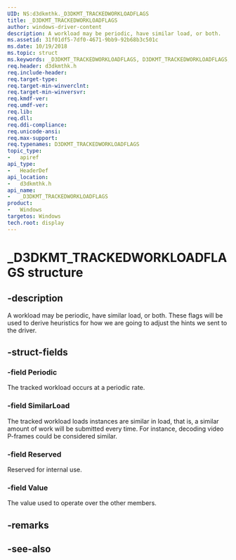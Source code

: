 ```yaml
---
UID: NS:d3dkmthk._D3DKMT_TRACKEDWORKLOADFLAGS
title: _D3DKMT_TRACKEDWORKLOADFLAGS
author: windows-driver-content
description: A workload may be periodic, have similar load, or both.
ms.assetid: 31f01df5-7df0-4671-9bb9-92b68b3c501c
ms.date: 10/19/2018
ms.topic: struct
ms.keywords: _D3DKMT_TRACKEDWORKLOADFLAGS, D3DKMT_TRACKEDWORKLOADFLAGS, 
req.header: d3dkmthk.h
req.include-header:
req.target-type:
req.target-min-winverclnt:
req.target-min-winversvr:
req.kmdf-ver:
req.umdf-ver:
req.lib:
req.dll:
req.ddi-compliance:
req.unicode-ansi:
req.max-support:
req.typenames: D3DKMT_TRACKEDWORKLOADFLAGS
topic_type: 
-	apiref
api_type: 
-	HeaderDef
api_location: 
-	d3dkmthk.h
api_name: 
-	_D3DKMT_TRACKEDWORKLOADFLAGS
product:
-	Windows
targetos: Windows
tech.root: display
---
```


# _D3DKMT_TRACKEDWORKLOADFLAGS structure

## -description

A workload may be periodic, have similar load, or both. These flags will be used to derive heuristics for how we are going to adjust the hints we sent to the driver.

## -struct-fields

### -field Periodic

The tracked workload occurs at a periodic rate. 

### -field SimilarLoad

The tracked workload loads instances are similar in load, that is, a similar amount of work will be submitted every time. For instance, decoding video P-frames could be considered similar.

### -field Reserved

Reserved for internal use.

### -field Value
 
The value used to operate over the other members.

## -remarks

## -see-also
